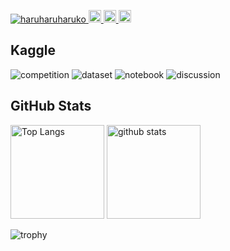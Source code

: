 <p align="left"> 
    
  <a href="https://github.com/haruharuharuko/haruharuharuko/">
    <img src="https://komarev.com/ghpvc/?username=haruharuharuko" alt="haruharuharuko" />
  </a>
  
  <a href="https://www.kaggle.com/satoshissss">
    <img height="20" src="https://road-to-kaggle-grandmaster.vercel.app/api/simple/satoshissss" />
  </a>
  
  <a href="http://twitter.com/__SatoshiSsSs__">
    <img height="20" src="https://img.shields.io/twitter/follow/__SatoshiSsSs__?label=Twitter&logo=twitter&style=flat" />
  </a>
  
  <a href="https://github.com/haruharuharuko">
    <img height="20" src="https://img.shields.io/github/followers/haruharuharuko?label=follow&logo=github&style=flat" />
  </a>

</p>

## Kaggle

![competition](https://road-to-kaggle-grandmaster.vercel.app/api/badges/satoshissss/competition)
![dataset](https://road-to-kaggle-grandmaster.vercel.app/api/badges/satoshissss/dataset)
![notebook](https://road-to-kaggle-grandmaster.vercel.app/api/badges/satoshissss/notebook)
![discussion](https://road-to-kaggle-grandmaster.vercel.app/api/badges/satoshissss/discussion)


## GitHub Stats


<p align="left"> 
  <img alt="Top Langs" height="150px" src="https://github-readme-stats.vercel.app/api/top-langs/?username=haruharuharuko&layout=compact&theme=algolia&show_icons=true" />
  <img alt="github stats" height="150px" src="https://github-readme-stats.vercel.app/api?username=haruharuharuko&theme=algolia&show_icons=true" />
</p>

![trophy](https://github-profile-trophy.vercel.app/?username=haruharuharuko&theme=algolia&column=7
)
